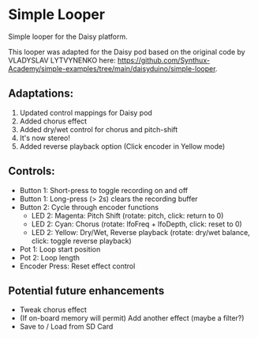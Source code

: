# Simple Looper

Simple looper for the Daisy platform.

This looper was adapted for the Daisy pod based on the original code by VLADYSLAV LYTVYNENKO here: https://github.com/Synthux-Academy/simple-examples/tree/main/daisyduino/simple-looper.

## Adaptations:

1. Updated control mappings for Daisy pod
2. Added chorus effect
3. Added dry/wet control for chorus and pitch-shift
4. It's now stereo!
5. Added reverse playback option (Click encoder in Yellow mode)

## Controls:

- Button 1: Short-press to toggle recording on and off
- Button 1: Long-press (> 2s) clears the recording buffer
- Button 2: Cycle through encoder functions
	- LED 2: Magenta: Pitch Shift (rotate: pitch, click: return to 0)
	- LED 2: Cyan: Chorus (rotate: lfoFreq + lfoDepth, click: reset to 0)
	- LED 2: Yellow: Dry/Wet, Reverse playback (rotate: dry/wet balance, click: toggle reverse playback)
- Pot 1: Loop start position
- Pot 2: Loop length
- Encoder Press: Reset effect control

## Potential future enhancements

- Tweak chorus effect
- (If on-board memory will permit) Add another effect (maybe a filter?)
- Save to / Load from SD Card
